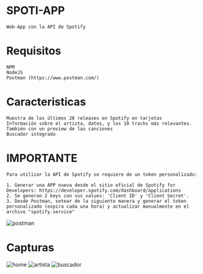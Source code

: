 # SPOTI-APP
```
Web-App con la API de Spotify
```

# Requisitos
```
NPM
NodeJS
Postman (https://www.postman.com/)
```

# Caracteristicas
```
Muestra de los últimos 20 releases en Spotify en tarjetas
Información sobre el artista, datos, y los 10 tracks más relevantes. También con un preview de las canciones
Buscador integrado
```
# IMPORTANTE
```
Para utilizar la API de Spotify se requiere de un token personalizado:

1. Generar una APP nueva desde el sitio oficial de Spotify for Developers: https://developer.spotify.com/dashboard/applications
2. Se generan 2 keys con sus values: 'Client ID' y 'Client Secret'.
3. Desde Postman, setear de la siguiente manera y generar el token personalizado (expira cada una hora) y actualizar manualmente en el archivo "spotify.service"
```
![postman](https://i.ibb.co/mRQ8d4s/postman.png "postman")

# Capturas
![home](https://i.ibb.co/YfXT8pB/home.png "Home")
![artista](https://i.ibb.co/sKj2Zgc/artista.png "Artista")
![buscador](https://i.ibb.co/0cy5gTd/buscador.png "Search")


